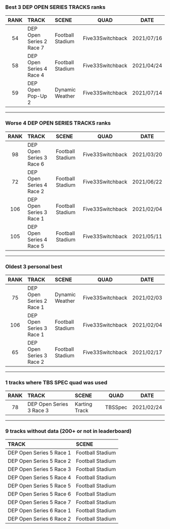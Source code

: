 ### Best 3 DEP OPEN SERIES TRACKS ranks
|RANK|TRACK|SCENE|QUAD|DATE|
|:---:|:---|:---|:---:|:---:|
|54|DEP Open Series 2 Race 7|Football Stadium|Five33Switchback|2021/07/16|
|58|DEP Open Series 4 Race 4|Football Stadium|Five33Switchback|2021/04/24|
|59|DEP Open Pop-Up 2|Dynamic Weather|Five33Switchback|2021/07/14|
---
### Worse 4 DEP OPEN SERIES TRACKS ranks
|RANK|TRACK|SCENE|QUAD|DATE|
|:---:|:---|:---|:---:|:---:|
|98|DEP Open Series 3 Race 6|Football Stadium|Five33Switchback|2021/03/20|
|72|DEP Open Series 4 Race 2|Football Stadium|Five33Switchback|2021/06/22|
|106|DEP Open Series 3 Race 1|Football Stadium|Five33Switchback|2021/02/04|
|105|DEP Open Series 4 Race 5|Football Stadium|Five33Switchback|2021/05/11|
---
### Oldest 3 personal best
|RANK|TRACK|SCENE|QUAD|DATE|
|:---:|:---|:---|:---:|:---:|
|75|DEP Open Series 2 Race 1|Dynamic Weather|Five33Switchback|2021/02/03|
|106|DEP Open Series 3 Race 1|Football Stadium|Five33Switchback|2021/02/04|
|65|DEP Open Series 3 Race 2|Football Stadium|Five33Switchback|2021/02/17|
---
### 1 tracks where TBS SPEC quad was used
|RANK|TRACK|SCENE|QUAD|DATE|
|:---:|:---|:---|:---:|:---:|
|78|DEP Open Series 3 Race 3|Karting Track|TBSSpec|2021/02/24|
---
### 9 tracks without data (200+ or not in leaderboard)
|TRACK|SCENE|
|:---|:---|
|DEP Open Series 5 Race 1|Football Stadium|
|DEP Open Series 5 Race 2|Football Stadium|
|DEP Open Series 5 Race 3|Football Stadium|
|DEP Open Series 5 Race 4|Football Stadium|
|DEP Open Series 5 Race 5|Football Stadium|
|DEP Open Series 5 Race 6|Football Stadium|
|DEP Open Series 5 Race 7|Football Stadium|
|DEP Open Series 6 Race 1|Football Stadium|
|DEP Open Series 6 Race 2|Football Stadium|
